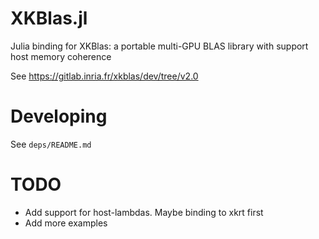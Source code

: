 # XKBlas.jl
Julia binding for XKBlas: a portable multi-GPU BLAS library with support host memory coherence

See https://gitlab.inria.fr/xkblas/dev/tree/v2.0

# Developing
See `deps/README.md`

# TODO
- Add support for host-lambdas. Maybe binding to xkrt first
- Add more examples
